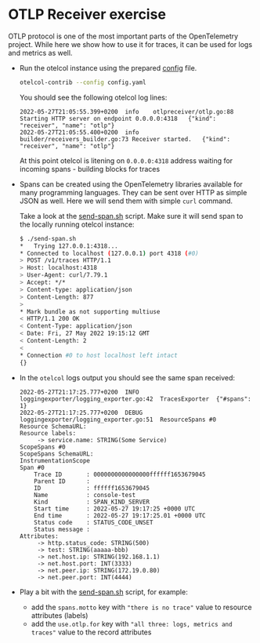 # OTLP Receiver exercise

OTLP protocol is one of the most important parts of the OpenTelemetry project. While here we show how to use it for traces, it can be used for logs and metrics as well.

* Run the otelcol instance using the prepared [config](config.yaml) file.

  ```bash
  otelcol-contrib --config config.yaml
  ```

  You should see the following otelcol log lines:

  ```text
  2022-05-27T21:05:55.399+0200	info	otlpreceiver/otlp.go:88	Starting HTTP server on endpoint 0.0.0.0:4318	{"kind": "receiver", "name": "otlp"}
  2022-05-27T21:05:55.400+0200	info	builder/receivers_builder.go:73	Receiver started.	{"kind": "receiver", "name": "otlp"}
  ```

  At this point otelcol is litening on `0.0.0.0:4318` address waiting for incoming spans - building blocks for traces

* Spans can be created using the OpenTelemetry libraries available for many programming languages. They can be sent over HTTP as simple JSON as well. Here we will send them with simple `curl` command.

  Take a look at the [send-span.sh](./send-span.sh) script. Make sure it will send span to the locally running otelcol instance:

  ```bash
  $ ./send-span.sh
  *   Trying 127.0.0.1:4318...
  * Connected to localhost (127.0.0.1) port 4318 (#0)
  > POST /v1/traces HTTP/1.1
  > Host: localhost:4318
  > User-Agent: curl/7.79.1
  > Accept: */*
  > Content-type: application/json
  > Content-Length: 877
  >
  * Mark bundle as not supporting multiuse
  < HTTP/1.1 200 OK
  < Content-Type: application/json
  < Date: Fri, 27 May 2022 19:15:12 GMT
  < Content-Length: 2
  <
  * Connection #0 to host localhost left intact
  {}
  ```

* In the `otelcol` logs output you should see the same span received:

  ```text
  2022-05-27T21:17:25.777+0200	INFO	loggingexporter/logging_exporter.go:42	TracesExporter	{"#spans": 1}
  2022-05-27T21:17:25.777+0200	DEBUG	loggingexporter/logging_exporter.go:51	ResourceSpans #0
  Resource SchemaURL:
  Resource labels:
       -> service.name: STRING(Some Service)
  ScopeSpans #0
  ScopeSpans SchemaURL:
  InstrumentationScope
  Span #0
      Trace ID       : 0000000000000000ffffff1653679045
      Parent ID      :
      ID             : ffffff1653679045
      Name           : console-test
      Kind           : SPAN_KIND_SERVER
      Start time     : 2022-05-27 19:17:25 +0000 UTC
      End time       : 2022-05-27 19:17:25.01 +0000 UTC
      Status code    : STATUS_CODE_UNSET
      Status message :
  Attributes:
       -> http.status_code: STRING(500)
       -> test: STRING(aaaaa-bbb)
       -> net.host.ip: STRING(192.168.1.1)
       -> net.host.port: INT(3333)
       -> net.peer.ip: STRING(172.19.0.80)
       -> net.peer.port: INT(4444)
  ```

* Play a bit with the [send-span.sh](./send-span.sh) script, for example:
  * add the `spans.motto` key with `"there is no trace"` value to resource attributes (labels)
  * add the `use.otlp.for` key with `"all three: logs, metrics and traces"` value to the record attributes
